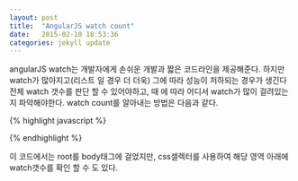 ```yaml
---
layout: post
title:  "AngularJS watch count"
date:   2015-02-10 18:53:36
categories: jekyll update
---
```


angularJS watch는 개발자에게 손쉬운 개발과 짧은 코드라인을 제공해준다.
하지만  watch가 많아지고(리스트 일 경우 더 더욱) 그에 따라 성능이 저하되는 경우가 생긴다
전체 watch 갯수를 판단 할 수 있어야하고, 때 에 따라 어디서 watch가 많이 걸려있는지 파악해야한다.
watch count를 알아내는 방법은 다음과 같다.

{% highlight javascript %}
<script>
  (function () {
                var root = angular.element(document.getElementsByTagName('body'));

                var watchers = [];

                var f = function (element) {
                    angular.forEach(['$scope', '$isolateScope'], function (scopeProperty) {
                        if (element.data() && element.data().hasOwnProperty(scopeProperty)) {
                            angular.forEach(element.data()[scopeProperty].$$watchers, function (watcher) {
                                watchers.push(watcher);
                            });
                        }
                    });

                    angular.forEach(element.children(), function (childElement) {
                        f(angular.element(childElement));
                    });
                };

                f(root);

                // Remove duplicate watchers
                var watchersWithoutDuplicates = [];
                angular.forEach(watchers, function(item) {
                    if(watchersWithoutDuplicates.indexOf(item) < 0) {
                        watchersWithoutDuplicates.push(item);
                    }
                });

                console.log(watchersWithoutDuplicates.length);
            })();

</script>

{% endhighlight %}

이 코드에서는 root를 body태그에 걸었지만, css셀렉터를 사용하여 해당 영역 아래에 watch갯수를 확인 할 수 도 있다.